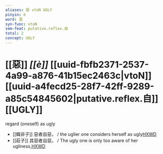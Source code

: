 ```yaml
---
aliases: 惡 vtoN UGLY
pinyin: è
word: 惡
syn-func: vtoN
sem-feat: putative.reflex.自
total: 2
concept: UGLY 
---
```

# [[惡]] *[[è]]*  [[uuid-fbfb2371-2537-4a99-a876-41b15ec2463c|vtoN]] [[uuid-a4fecd25-28f7-42ff-9289-a85c54845602|putative.reflex.自]] [[UGLY]]
regard (oneself) as ugly
 - [[韓非子]] 惡者自惡， / the uglier one considers herself as ugly[HXWD](https://hxwd.org/textview.html?location=KR3c0005_tls_022-70a.5)
 - [[莊子]] 其惡者自惡，
                     / The ugly one is only too aware of her ugliness,[HXWD](https://hxwd.org/textview.html?location=KR5c0126_tls_020-18a.12)
